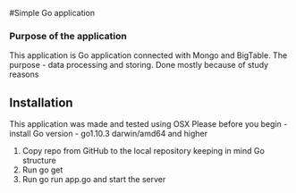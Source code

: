 #Simple Go application

### Purpose of the application

This application is Go application connected with Mongo and BigTable. The purpose - data processing and storing. Done mostly because of study reasons

## Installation 

This application was made and tested using OSX
Please before you begin - install Go version - go1.10.3 darwin/amd64 and higher

1. Copy repo from GitHub to the local repository keeping in mind Go structure
2. Run go get
2. Run go run app.go and start the server

